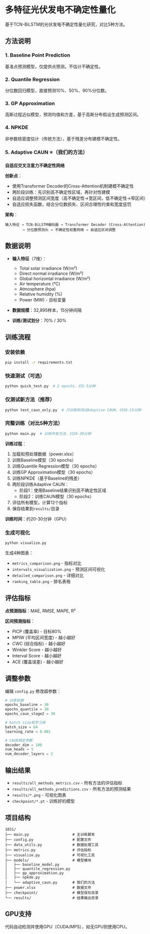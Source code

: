 # 多特征光伏发电不确定性量化

基于TCN-BiLSTM的光伏发电不确定性量化研究，对比5种方法。

## 方法说明

### 1. Baseline Point Prediction
基准点预测模型，仅提供点预测，不估计不确定性。

### 2. Quantile Regression
分位数回归模型，直接预测10%、50%、90%分位数。

### 3. GP Approximation  
高斯过程近似模型，预测均值和方差，基于高斯分布假设生成预测区间。

### 4. NPKDE
非参数核密度估计（传统方法），基于残差分布建模不确定性。

### 5. Adaptive CAUN ⭐（我们的方法）
**自适应交叉注意力不确定性网络**

**创新点**：
- 使用Transformer Decoder的Cross-Attention机制建模不确定性
- 两阶段训练：先识别高不确定性区域，再针对性建模
- 自适应调整预测区间宽度（高不确定性→宽区间，低不确定性→窄区间）
- 自适应损失函数，结合分位数损失、区间合理性约束和宽度惩罚

**架构**：
```
输入特征 → TCN-BiLSTM编码器 → Transformer Decoder (Cross-Attention) 
        → 分位数预测头 → 不确定性权重网络 → 自适应区间调整
```

## 数据说明

- **输入特征**（7维）：
  - Total solar irradiance (W/m²)
  - Direct normal irradiance (W/m²)  
  - Global horizontal irradiance (W/m²)
  - Air temperature (°C)
  - Atmosphere (hpa)
  - Relative humidity (%)
  - Power (MW) - 目标变量

- **数据规模**：32,895样本，15分钟间隔
- **训练/测试划分**：70% / 30%

## 训练流程

### 安装依赖
```bash
pip install -r requirements.txt
```

### 快速测试（可选）
```bash
python quick_test.py  # 2 epochs，约3-5分钟
```

### 仅测试新方法（推荐）
```bash
python test_caun_only.py  # 只训练和测试Adaptive CAUN，约10-15分钟
```

### 完整训练（对比5种方法）
```bash
python main.py  # 训练所有方法，约20-30分钟
```

**训练过程**：
1. 加载和预处理数据（power.xlsx）
2. 训练Baseline模型（30 epochs）
3. 训练Quantile Regression模型（30 epochs）
4. 训练GP Approximation模型（30 epochs）
5. 训练NPKDE（基于Baseline的残差）
6. 两阶段训练Adaptive CAUN：
   - 阶段1：使用Baseline结果识别高不确定性区域
   - 阶段2：训练CAUN模型（30 epochs）
7. 评估所有模型，计算12个指标
8. 保存结果到`results/`目录

**训练时间**：约20-30分钟（GPU）

### 生成可视化
```bash
python visualize.py
```

生成4种图表：
- `metrics_comparison.png` - 指标对比
- `intervals_visualization.png` - 预测区间可视化
- `detailed_comparison.png` - 详细对比
- `ranking_table.png` - 排名表格

## 评估指标

**点预测指标**：MAE, RMSE, MAPE, R²

**区间预测指标**：
- PICP (覆盖率) - 目标80%
- MPIW (平均区间宽度) - 越小越好
- CWC (综合指标) - 越小越好
- Winkler Score - 越小越好
- Interval Score - 越小越好
- ACE (覆盖误差) - 越小越好

## 调整参数

编辑 `config.py` 修改超参数：
```python
# 训练轮数
epochs_baseline = 30
epochs_quantile = 30
epochs_caun_stage2 = 30

# batch size和学习率
batch_size = 64
learning_rate = 0.001

# CAUN特定参数
decoder_dim = 100
num_heads = 5
num_decoder_layers = 2
```

## 输出结果

- `results/all_methods_metrics.csv` - 所有方法的评估指标
- `results/all_methods_predictions.csv` - 所有方法的预测结果
- `results/*.png` - 可视化图表
- `checkpoint/*.pt` - 训练好的模型

## 项目结构

```
1031/
├── main.py                    # 主训练脚本
├── config.py                  # 配置文件
├── data_utils.py              # 数据处理工具
├── metrics.py                 # 评估指标
├── visualize.py               # 可视化工具
├── models/                    # 模型模块
│   ├── baseline_model.py
│   ├── quantile_regression.py
│   ├── gp_approximation.py
│   ├── npkde.py
│   └── adaptive_caun.py       # 我们的方法
├── power.xlsx                 # 数据文件
├── checkpoint/                # 模型保存目录
└── results/                   # 结果输出目录
```

## GPU支持

代码自动检测并使用GPU（CUDA/MPS），如无GPU则使用CPU。
